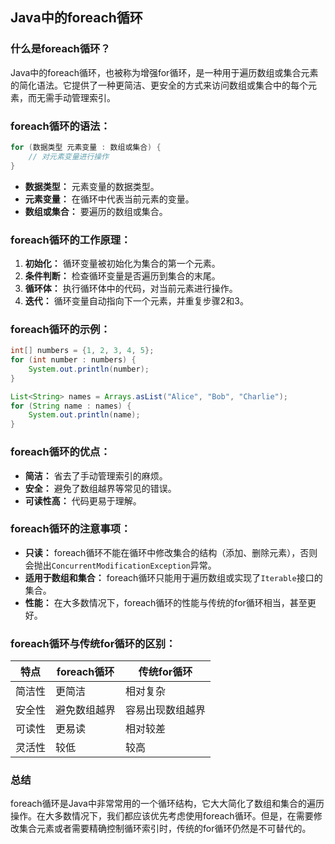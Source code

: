 ## Java中的foreach循环

### 什么是foreach循环？

Java中的foreach循环，也被称为增强for循环，是一种用于遍历数组或集合元素的简化语法。它提供了一种更简洁、更安全的方式来访问数组或集合中的每个元素，而无需手动管理索引。

### foreach循环的语法：

```Java
for (数据类型 元素变量 : 数组或集合) {
    // 对元素变量进行操作
}
```

- **数据类型：** 元素变量的数据类型。
- **元素变量：** 在循环中代表当前元素的变量。
- **数组或集合：** 要遍历的数组或集合。

### foreach循环的工作原理：

1. **初始化：** 循环变量被初始化为集合的第一个元素。
2. **条件判断：** 检查循环变量是否遍历到集合的末尾。
3. **循环体：** 执行循环体中的代码，对当前元素进行操作。
4. **迭代：** 循环变量自动指向下一个元素，并重复步骤2和3。

### foreach循环的示例：

```Java
int[] numbers = {1, 2, 3, 4, 5};
for (int number : numbers) {
    System.out.println(number);
}

List<String> names = Arrays.asList("Alice", "Bob", "Charlie");
for (String name : names) {
    System.out.println(name);
}
```

### foreach循环的优点：

- **简洁：** 省去了手动管理索引的麻烦。
- **安全：** 避免了数组越界等常见的错误。
- **可读性高：** 代码更易于理解。

### foreach循环的注意事项：

- **只读：** foreach循环不能在循环中修改集合的结构（添加、删除元素），否则会抛出`ConcurrentModificationException`异常。
- **适用于数组和集合：** foreach循环只能用于遍历数组或实现了`Iterable`接口的集合。
- **性能：** 在大多数情况下，foreach循环的性能与传统的for循环相当，甚至更好。

### foreach循环与传统for循环的区别：

|特点|foreach循环|传统for循环|
|---|---|---|
|简洁性|更简洁|相对复杂|
|安全性|避免数组越界|容易出现数组越界|
|可读性|更易读|相对较差|
|灵活性|较低|较高|

### 总结

foreach循环是Java中非常常用的一个循环结构，它大大简化了数组和集合的遍历操作。在大多数情况下，我们都应该优先考虑使用foreach循环。但是，在需要修改集合元素或者需要精确控制循环索引时，传统的for循环仍然是不可替代的。